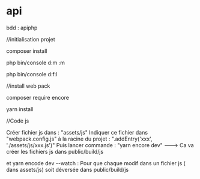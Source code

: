 # api

bdd : apiphp

//initialisation projet

composer install

php bin/console d:m :m

php bin/console d:f:l


//install web pack

composer require encore

yarn install

  //Code js
  
  Créer fichier js dans : "assets/js"
  Indiquer ce fichier dans "webpack.config.js" à la racine du projet : ".addEntry('xxx', './assets/js/xxx.js')"
  Puis lancer commande : "yarn encore dev"  --->  Ca va créer les fichiers js dans public/build/js
  
  et yarn encode dev --watch : Pour que chaque modif dans un fichier js ( dans assets/js) soit déversée dans public/build/js

